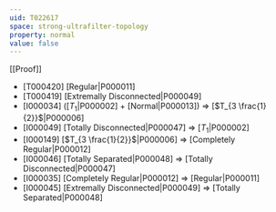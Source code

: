 ```yaml
---
uid: T022617
space: strong-ultrafilter-topology
property: normal
value: false
---
```

[[Proof]]

* [T000420] [Regular|P000011]
* [T000419] [Extremally Disconnected|P000049]
* [I000034] ([$T_1$|P000002] + [Normal|P000013]) => [$T_{3 \frac{1}{2}}$|P000006]
* [I000049] [Totally Disconnected|P000047] => [$T_1$|P000002]
* [I000149] [$T_{3 \frac{1}{2}}$|P000006] => [Completely Regular|P000012]
* [I000046] [Totally Separated|P000048] => [Totally Disconnected|P000047]
* [I000035] [Completely Regular|P000012] => [Regular|P000011]
* [I000045] [Extremally Disconnected|P000049] => [Totally Separated|P000048]

